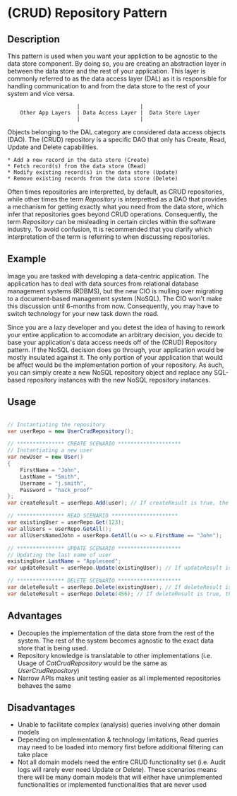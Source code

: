 # (CRUD) Repository Pattern

## Description

This pattern is used when you want your appliction to be agnostic to the data store component.  By doing so, you are creating an abstraction layer in between the data store and the rest of your application.  This layer is commonly referred to as the data access layer (DAL) as it is responsible for handling communication to and from the data store to the rest of your system and vice versa.

                          |                   |
        Other App Layers  | Data Access Layer |  Data Store Layer
                          |                   |

Objects belonging to the DAL category are considered data access objects (DAO).  The (CRUD) repository is a specific DAO that only has Create, Read, Update and Delete capabilities.

    * Add a new record in the data store (Create)
    * Fetch record(s) from the data store (Read)
    * Modify existing record(s) in the data store (Update)
    * Remove existing records from the data store (Delete)

Often times repositories are interpretted, by default, as CRUD repositories, while other times the term _Repository_ is interpretted as a DAO that provides a mechanism for getting exactly what you need from the data store, which infer that repositories goes beyond CRUD operations.  Consequently, the term _Repository_ can be misleading in certain circles within the software industry.  To avoid confusion, tt is recommended that you clarify which interpretation of the term is referring to when discussing repositories.

## Example

Image you are tasked with developing a data-centric application.  The application has to deal with data sources from relational database management systems (RDBMS), but the new CIO is mulling over migrating to a document-based management system (NoSQL).  The CIO won't make this discussion until 6-months from now.  Consequently, you may have to switch technology for your new task down the road.

Since you are a lazy developer and you detest the idea of having to rework your entire application to accomodate an arbitrary decision, you decide to base your application's data access needs off of the (CRUD) Repository pattern.  If the NoSQL decision does go through, your application would be mostly insulated against it.  The only portion of your application that would be affect would be the implementation portion of your repository.  As such, you can simply create a new NoSQL repository object and replace any SQL-based repository instances with the new NoSQL repository instances.

## Usage

``` csharp

// Instantiating the repository
var userRepo = new UserCrudRepository();

// *************** CREATE SCENARIO ********************
// Instantiating a new user
var newUser = new User()
{
    FirstName = "John",
    LastName = "Smith",
    Username = "j.smith",
    Password = "hack_proof"
};
var createResult = userRepo.Add(user); // If createResult is true, the operation was a success

// *************** READ SCENARIO *********************
var existingUser = userRepo.Get(123);
var allUsers = userRepo.GetAll();
var allUsersNamedJohn = userRepo.GetAll(u => u.FirstName == "John");

// *************** UPDATE SCENARIO ********************
// Updating the last name of user
existingUser.LastName = "Appleseed";
var updateResult = userRepo.Update(existingUser); // If updateResult is true, the operation was a success

// *************** DELETE SCENARIO ********************
var deleteResult = userRepo.Delete(existingUser); // If deleteResult is true, the operation was a success
var deleteResult = userRepo.Delete(456); // If deleteResult is true, the operation was a success

```

## Advantages

* Decouples the implementation of the data store from the rest of the system.  The rest of the system becomes agnostic to the exact data store that is being used.
* Repository knowledge is translatable to other implementations (i.e. Usage of _CatCrudRepository_ would be the same as _UserCrudRepository_)
* Narrow APIs makes unit testing easier as all implemented repositories behaves the same

## Disadvantages

* Unable to facilitate complex (analysis) queries involving other domain models
* Depending on implementation & technology limitations, Read queries may need to be loaded into memory first before additional filtering can take place
* Not all domain models need the entire CRUD functionality set (i.e. Audit logs will rarely ever need Update or Delete).  These scenarios means there will be many domain models that will either have unimplemented functionalities or implemented functionalities that are never used
